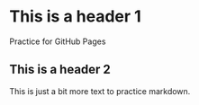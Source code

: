 # This is a header 1

Practice for GitHub Pages

## This is a header 2

This is just a bit more text to practice markdown. 
